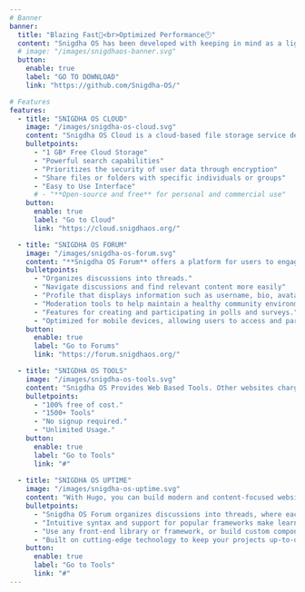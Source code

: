 ```yaml
---
# Banner
banner:
  title: "Blazing Fast🚀<br>Optimized Performance🕛"
  content: "Snigdha OS has been developed with keeping in mind as a light-weight, easy-to-use, flexible customization, freedom of choice during installation and many more. We are developing separte distribution for Penetration Testing.<br> Till now, You can use Arctic*"
  # image: "/images/snigdhaos-banner.svg"
  button:
    enable: true
    label: "GO TO DOWNLOAD"
    link: "https://github.com/Snigdha-OS/"

# Features
features:
  - title: "SNIGDHA OS CLOUD"
    image: "/images/snigdha-os-cloud.svg"
    content: "Snigdha OS Cloud is a cloud-based file storage service developed by Snigdha OS. It allows users to store files in the cloud and share files and folders with others.<br> Powered by: TONMOY INFRASTRUCTURE"
    bulletpoints:
      - "1 GB* Free Cloud Storage"
      - "Powerful search capabilities"
      - "Prioritizes the security of user data through encryption"
      - "Share files or folders with specific individuals or groups"
      - "Easy to Use Interface"
      # - "**Open-source and free** for personal and commercial use"
    button:
      enable: true
      label: "Go to Cloud"
      link: "https://cloud.snigdhaos.org/"

  - title: "SNIGDHA OS FORUM"
    image: "/images/snigdha-os-forum.svg"
    content: "**Snigdha OS Forum** offers a platform for users to engage in discussions, share information, ask questions, and connect with others who share similar interests. Get help from Admins, Mods and Members."
    bulletpoints:
      - "Organizes discussions into threads."
      - "Navigate discussions and find relevant content more easily"
      - "Profile that displays information such as username, bio, avatar, join date, and post count"
      - "Moderation tools to help maintain a healthy community environment"
      - "Features for creating and participating in polls and surveys."
      - "Optimized for mobile devices, allowing users to access and participate in discussions on smartphones and tablets"
    button:
      enable: true
      label: "Go to Forums"
      link: "https://forum.snigdhaos.org/"

  - title: "SNIGDHA OS TOOLS"
    image: "/images/snigdha-os-tools.svg"
    content: "Snigdha OS Provides Web Based Tools. Other websites charges an amount after you use certain limit. But Snigdha OS Tools doesn't charge you and usage limit is unlimited."
    bulletpoints:
      - "100% free of cost."
      - "1500+ Tools"
      - "No signup required."
      - "Unlimited Usage."
    button:
      enable: true
      label: "Go to Tools"
      link: "#"
  
  - title: "SNIGDHA OS UPTIME"
    image: "/images/snigdha-os-uptime.svg"
    content: "With Hugo, you can build modern and content-focused websites without sacrificing performance or ease of use."
    bulletpoints:
      - "Snigdha OS Forum organizes discussions into threads, where each thread typically focuses on a specific topic. Members can start new threads or participate in existing ones by posting replies."
      - "Intuitive syntax and support for popular frameworks make learning and using Hugo a breeze."
      - "Use any front-end library or framework, or build custom components, for any project size."
      - "Built on cutting-edge technology to keep your projects up-to-date with the latest web standards."
    button:
      enable: true
      label: "Go to Tools"
      link: "#"
---
```

